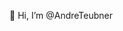 👋 Hi, I’m @AndreTeubner


<!---
AndreTeubner/AndreTeubner is a ✨ special ✨ repository because its `README.md` (this file) appears on your GitHub profile.
You can click the Preview link to take a look at your changes.
--->
